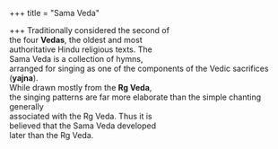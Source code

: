 +++
title = "Sama Veda"

+++
Traditionally considered the second of  
the four **Vedas**, the oldest and most  
authoritative Hindu religious texts. The  
Sama Veda is a collection of hymns,  
arranged for singing as one of the components of the Vedic sacrifices (**yajna**).  
While drawn mostly from the **Rg Veda**,  
the singing patterns are far more elaborate than the simple chanting generally  
associated with the Rg Veda. Thus it is  
believed that the Sama Veda developed  
later than the Rg Veda.
